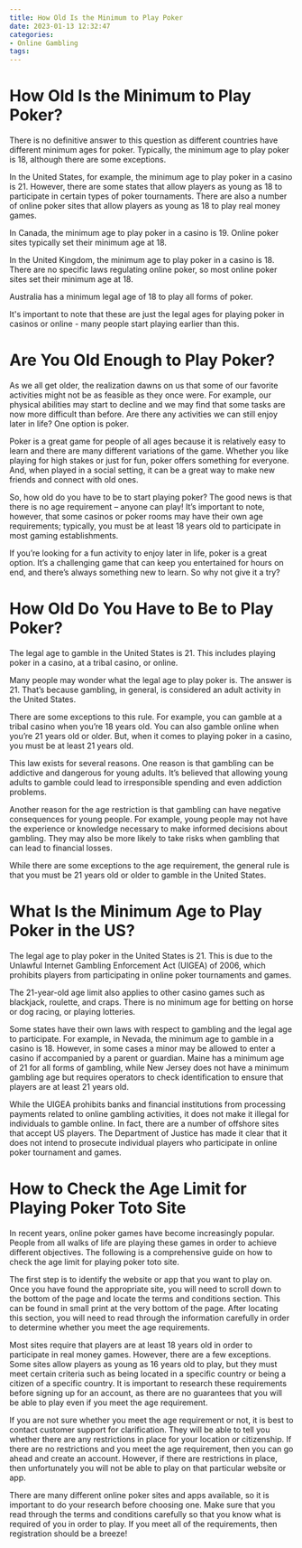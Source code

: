 ```yaml
---
title: How Old Is the Minimum to Play Poker
date: 2023-01-13 12:32:47
categories:
- Online Gambling
tags:
---
```



#  How Old Is the Minimum to Play Poker?

There is no definitive answer to this question as different countries have different minimum ages for poker. Typically, the minimum age to play poker is 18, although there are some exceptions.

In the United States, for example, the minimum age to play poker in a casino is 21. However, there are some states that allow players as young as 18 to participate in certain types of poker tournaments. There are also a number of online poker sites that allow players as young as 18 to play real money games.

In Canada, the minimum age to play poker in a casino is 19. Online poker sites typically set their minimum age at 18.

In the United Kingdom, the minimum age to play poker in a casino is 18. There are no specific laws regulating online poker, so most online poker sites set their minimum age at 18.

Australia has a minimum legal age of 18 to play all forms of poker.

It's important to note that these are just the legal ages for playing poker in casinos or online - many people start playing earlier than this.

#  Are You Old Enough to Play Poker?

As we all get older, the realization dawns on us that some of our favorite activities might not be as feasible as they once were. For example, our physical abilities may start to decline and we may find that some tasks are now more difficult than before. Are there any activities we can still enjoy later in life? One option is poker.

Poker is a great game for people of all ages because it is relatively easy to learn and there are many different variations of the game. Whether you like playing for high stakes or just for fun, poker offers something for everyone. And, when played in a social setting, it can be a great way to make new friends and connect with old ones.

So, how old do you have to be to start playing poker? The good news is that there is no age requirement – anyone can play! It’s important to note, however, that some casinos or poker rooms may have their own age requirements; typically, you must be at least 18 years old to participate in most gaming establishments.

If you’re looking for a fun activity to enjoy later in life, poker is a great option. It’s a challenging game that can keep you entertained for hours on end, and there’s always something new to learn. So why not give it a try?

#  How Old Do You Have to Be to Play Poker?

The legal age to gamble in the United States is 21. This includes playing poker in a casino, at a tribal casino, or online.

Many people may wonder what the legal age to play poker is. The answer is 21. That’s because gambling, in general, is considered an adult activity in the United States.

There are some exceptions to this rule. For example, you can gamble at a tribal casino when you’re 18 years old. You can also gamble online when you’re 21 years old or older. But, when it comes to playing poker in a casino, you must be at least 21 years old.

This law exists for several reasons. One reason is that gambling can be addictive and dangerous for young adults. It’s believed that allowing young adults to gamble could lead to irresponsible spending and even addiction problems.

Another reason for the age restriction is that gambling can have negative consequences for young people. For example, young people may not have the experience or knowledge necessary to make informed decisions about gambling. They may also be more likely to take risks when gambling that can lead to financial losses.

While there are some exceptions to the age requirement, the general rule is that you must be 21 years old or older to gamble in the United States.

#  What Is the Minimum Age to Play Poker in the US?

The legal age to play poker in the United States is 21. This is due to the Unlawful Internet Gambling Enforcement Act (UIGEA) of 2006, which prohibits players from participating in online poker tournaments and games.

The 21-year-old age limit also applies to other casino games such as blackjack, roulette, and craps. There is no minimum age for betting on horse or dog racing, or playing lotteries.

Some states have their own laws with respect to gambling and the legal age to participate. For example, in Nevada, the minimum age to gamble in a casino is 18. However, in some cases a minor may be allowed to enter a casino if accompanied by a parent or guardian. Maine has a minimum age of 21 for all forms of gambling, while New Jersey does not have a minimum gambling age but requires operators to check identification to ensure that players are at least 21 years old.

While the UIGEA prohibits banks and financial institutions from processing payments related to online gambling activities, it does not make it illegal for individuals to gamble online. In fact, there are a number of offshore sites that accept US players. The Department of Justice has made it clear that it does not intend to prosecute individual players who participate in online poker tournament and games.

#  How to Check the Age Limit for Playing Poker Toto Site

In recent years, online poker games have become increasingly popular. People from all walks of life are playing these games in order to achieve different objectives. The following is a comprehensive guide on how to check the age limit for playing poker toto site.

The first step is to identify the website or app that you want to play on. Once you have found the appropriate site, you will need to scroll down to the bottom of the page and locate the terms and conditions section. This can be found in small print at the very bottom of the page. After locating this section, you will need to read through the information carefully in order to determine whether you meet the age requirements.

Most sites require that players are at least 18 years old in order to participate in real money games. However, there are a few exceptions. Some sites allow players as young as 16 years old to play, but they must meet certain criteria such as being located in a specific country or being a citizen of a specific country. It is important to research these requirements before signing up for an account, as there are no guarantees that you will be able to play even if you meet the age requirement.

If you are not sure whether you meet the age requirement or not, it is best to contact customer support for clarification. They will be able to tell you whether there are any restrictions in place for your location or citizenship. If there are no restrictions and you meet the age requirement, then you can go ahead and create an account. However, if there are restrictions in place, then unfortunately you will not be able to play on that particular website or app.

There are many different online poker sites and apps available, so it is important to do your research before choosing one. Make sure that you read through the terms and conditions carefully so that you know what is required of you in order to play. If you meet all of the requirements, then registration should be a breeze!